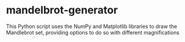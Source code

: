 # mandelbrot-generator
This Python script uses the NumPy and Matplotlib libraries to draw the Mandlebrot set, providing options to do so with different magnifications
